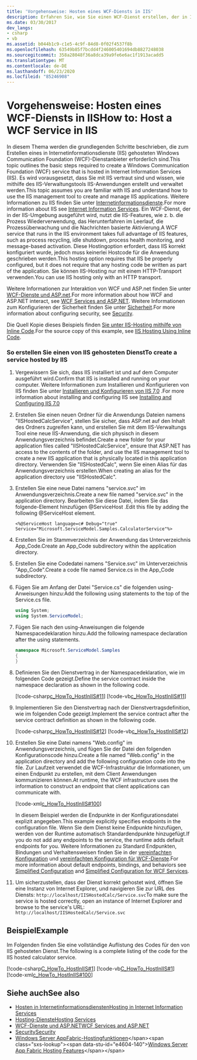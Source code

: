 ```yaml
---
title: 'Vorgehensweise: Hosten eines WCF-Diensts in IIS'
description: Erfahren Sie, wie Sie einen WCF-Dienst erstellen, der in Internetinformationsdienste (IIS) gehostet wird. Sie können IIS-Hosting nur mit einem HTTP-Transport verwenden.
ms.date: 03/30/2017
dev_langs:
- csharp
- vb
ms.assetid: b044b1c9-c1e5-4c9f-84d8-0f02f4537f8b
ms.openlocfilehash: 63549b85f7bcdd4f246005401694db8827248038
ms.sourcegitcommit: 358a28048f36a8dca39a9fe6e6ac1f1913acadd5
ms.translationtype: MT
ms.contentlocale: de-DE
ms.lasthandoff: 06/23/2020
ms.locfileid: "85246908"
---
```

# <a name="how-to-host-a-wcf-service-in-iis"></a><span data-ttu-id="e4604-104">Vorgehensweise: Hosten eines WCF-Diensts in IIS</span><span class="sxs-lookup"><span data-stu-id="e4604-104">How to: Host a WCF Service in IIS</span></span>
<span data-ttu-id="e4604-105">In diesem Thema werden die grundlegenden Schritte beschrieben, die zum Erstellen eines in Internetinformationsdienste (IIS) gehosteten Windows Communication Foundation (WCF)-Dienstanbieter erforderlich sind.</span><span class="sxs-lookup"><span data-stu-id="e4604-105">This topic outlines the basic steps required to create a Windows Communication Foundation (WCF) service that is hosted in Internet Information Services (IIS).</span></span> <span data-ttu-id="e4604-106">Es wird vorausgesetzt, dass Sie mit IIS vertraut sind und wissen, wie mithilfe des IIS-Verwaltungstools IIS-Anwendungen erstellt und verwaltet werden.</span><span class="sxs-lookup"><span data-stu-id="e4604-106">This topic assumes you are familiar with IIS and understand how to use the IIS management tool to create and manage IIS applications.</span></span> <span data-ttu-id="e4604-107">Weitere Informationen zu IIS finden Sie unter [Internetinformationsdienste](https://www.iis.net/).</span><span class="sxs-lookup"><span data-stu-id="e4604-107">For more information about IIS see [Internet Information Services](https://www.iis.net/).</span></span> <span data-ttu-id="e4604-108">Ein WCF-Dienst, der in der IIS-Umgebung ausgeführt wird, nutzt die IIS-Features, wie z. b. die Prozess Wiederverwendung, das Herunterfahren im Leerlauf, die Prozessüberwachung und die Nachrichten basierte Aktivierung.</span><span class="sxs-lookup"><span data-stu-id="e4604-108">A WCF service that runs in the IIS environment takes full advantage of IIS features, such as process recycling, idle shutdown, process health monitoring, and message-based activation.</span></span> <span data-ttu-id="e4604-109">Diese Hostingoption erfordert, dass IIS korrekt konfiguriert wurde, jedoch muss keinerlei Hostcode für die Anwendung geschrieben werden.</span><span class="sxs-lookup"><span data-stu-id="e4604-109">This hosting option requires that IIS be properly configured, but it does not require that any hosting code be written as part of the application.</span></span> <span data-ttu-id="e4604-110">Sie können IIS-Hosting nur mit einem HTTP-Transport verwenden.</span><span class="sxs-lookup"><span data-stu-id="e4604-110">You can use IIS hosting only with an HTTP transport.</span></span>  
  
 <span data-ttu-id="e4604-111">Weitere Informationen zur Interaktion von WCF und ASP.net finden Sie unter [WCF-Dienste und ASP.net](wcf-services-and-aspnet.md).</span><span class="sxs-lookup"><span data-stu-id="e4604-111">For more information about how WCF and ASP.NET interact, see [WCF Services and ASP.NET](wcf-services-and-aspnet.md).</span></span> <span data-ttu-id="e4604-112">Weitere Informationen zum Konfigurieren der Sicherheit finden Sie unter [Sicherheit](security.md).</span><span class="sxs-lookup"><span data-stu-id="e4604-112">For more information about configuring security, see [Security](security.md).</span></span>  
  
 <span data-ttu-id="e4604-113">Die Quell Kopie dieses Beispiels finden [Sie unter IIS-Hosting mithilfe von Inline Code](../samples/iis-hosting-using-inline-code.md).</span><span class="sxs-lookup"><span data-stu-id="e4604-113">For the source copy of this example, see [IIS Hosting Using Inline Code](../samples/iis-hosting-using-inline-code.md).</span></span>  
  
### <a name="to-create-a-service-hosted-by-iis"></a><span data-ttu-id="e4604-114">So erstellen Sie einen von IIS gehosteten Dienst</span><span class="sxs-lookup"><span data-stu-id="e4604-114">To create a service hosted by IIS</span></span>  
  
1. <span data-ttu-id="e4604-115">Vergewissern Sie sich, dass IIS installiert ist und auf dem Computer ausgeführt wird.</span><span class="sxs-lookup"><span data-stu-id="e4604-115">Confirm that IIS is installed and running on your computer.</span></span> <span data-ttu-id="e4604-116">Weitere Informationen zum Installieren und Konfigurieren von IIS finden Sie unter [Installieren und Konfigurieren von IIS 7,0](https://docs.microsoft.com/iis/install/installing-iis-7/installing-necessary-iis-components-on-windows-vista) .</span><span class="sxs-lookup"><span data-stu-id="e4604-116">For more information about installing and configuring IIS see [Installing and Configuring IIS 7.0](https://docs.microsoft.com/iis/install/installing-iis-7/installing-necessary-iis-components-on-windows-vista)</span></span>  
  
2. <span data-ttu-id="e4604-117">Erstellen Sie einen neuen Ordner für die Anwendungs Dateien namens "IISHostedCalcService", stellen Sie sicher, dass ASP.net auf den Inhalt des Ordners zugreifen kann, und erstellen Sie mit dem IIS-Verwaltungs Tool eine neue IIS-Anwendung, die sich physisch in diesem Anwendungsverzeichnis befindet.</span><span class="sxs-lookup"><span data-stu-id="e4604-117">Create a new folder for your application files called "IISHostedCalcService", ensure that ASP.NET has access to the contents of the folder, and use the IIS management tool to create a new IIS application that is physically located in this application directory.</span></span> <span data-ttu-id="e4604-118">Verwenden Sie "IISHostedCalc", wenn Sie einen Alias für das Anwendungsverzeichnis erstellen.</span><span class="sxs-lookup"><span data-stu-id="e4604-118">When creating an alias for the application directory use "IISHostedCalc".</span></span>  
  
3. <span data-ttu-id="e4604-119">Erstellen Sie eine neue Datei namens "service.svc" im Anwendungsverzeichnis.</span><span class="sxs-lookup"><span data-stu-id="e4604-119">Create a new file named "service.svc" in the application directory.</span></span> <span data-ttu-id="e4604-120">Bearbeiten Sie diese Datei, indem Sie das folgende-Element hinzufügen @ServiceHost .</span><span class="sxs-lookup"><span data-stu-id="e4604-120">Edit this file by adding the following @ServiceHost element.</span></span>  
  
   ```
   <%@ServiceHost language=c# Debug="true" Service="Microsoft.ServiceModel.Samples.CalculatorService"%>
   ```  
  
4. <span data-ttu-id="e4604-121">Erstellen Sie im Stammverzeichnis der Anwendung das Unterverzeichnis App_Code.</span><span class="sxs-lookup"><span data-stu-id="e4604-121">Create an App_Code subdirectory within the application directory.</span></span>  
  
5. <span data-ttu-id="e4604-122">Erstellen Sie eine Codedatei namens "Service.svc" im Unterverzeichnis "App_Code".</span><span class="sxs-lookup"><span data-stu-id="e4604-122">Create a code file named Service.cs in the App_Code subdirectory.</span></span>  
  
6. <span data-ttu-id="e4604-123">Fügen Sie am Anfang der Datei "Service.cs" die folgenden using-Anweisungen hinzu:</span><span class="sxs-lookup"><span data-stu-id="e4604-123">Add the following using statements to the top of the Service.cs file.</span></span>  
  
    ```csharp  
    using System;  
    using System.ServiceModel;  
    ```  
  
7. <span data-ttu-id="e4604-124">Fügen Sie nach den using-Anweisungen die folgende Namespacedeklaration hinzu.</span><span class="sxs-lookup"><span data-stu-id="e4604-124">Add the following namespace declaration after the using statements.</span></span>  
  
    ```csharp  
    namespace Microsoft.ServiceModel.Samples  
    {  
    }  
    ```  
  
8. <span data-ttu-id="e4604-125">Definieren Sie den Dienstvertrag in der Namespacedeklaration, wie im folgenden Code gezeigt.</span><span class="sxs-lookup"><span data-stu-id="e4604-125">Define the service contract inside the namespace declaration as shown in the following code.</span></span>  
  
     [!code-csharp[c_HowTo_HostInIIS#11](../../../../samples/snippets/csharp/VS_Snippets_CFX/c_howto_hostiniis/cs/source.cs#11)]
     [!code-vb[c_HowTo_HostInIIS#11](../../../../samples/snippets/visualbasic/VS_Snippets_CFX/c_howto_hostiniis/vb/source.vb#11)]  
  
9. <span data-ttu-id="e4604-126">Implementieren Sie den Dienstvertrag nach der Dienstvertragsdefinition, wie im folgenden Code gezeigt.</span><span class="sxs-lookup"><span data-stu-id="e4604-126">Implement the service contract after the service contract definition as shown in the following code.</span></span>  
  
     [!code-csharp[c_HowTo_HostInIIS#12](../../../../samples/snippets/csharp/VS_Snippets_CFX/c_howto_hostiniis/cs/source.cs#12)]
     [!code-vb[c_HowTo_HostInIIS#12](../../../../samples/snippets/visualbasic/VS_Snippets_CFX/c_howto_hostiniis/vb/source.vb#12)]  
  
10. <span data-ttu-id="e4604-127">Erstellen Sie eine Datei namens "Web.config" im Anwendungsverzeichnis, und fügen Sie der Datei den folgenden Konfigurationscode hinzu.</span><span class="sxs-lookup"><span data-stu-id="e4604-127">Create a file named "Web.config" in the application directory and add the following configuration code into the file.</span></span> <span data-ttu-id="e4604-128">Zur Laufzeit verwendet die WCF-Infrastruktur die Informationen, um einen Endpunkt zu erstellen, mit dem Client Anwendungen kommunizieren können.</span><span class="sxs-lookup"><span data-stu-id="e4604-128">At runtime, the WCF infrastructure uses the information to construct an endpoint that client applications can communicate with.</span></span>  
  
     [!code-xml[c_HowTo_HostInIIS#100](../../../../samples/snippets/csharp/VS_Snippets_CFX/c_howto_hostiniis/common/web.config#100)]
  
     <span data-ttu-id="e4604-129">In diesem Beispiel werden die Endpunkte in der Konfigurationsdatei explizit angegeben.</span><span class="sxs-lookup"><span data-stu-id="e4604-129">This example explicitly specifies endpoints in the configuration file.</span></span> <span data-ttu-id="e4604-130">Wenn Sie dem Dienst keine Endpunkte hinzufügen, werden von der Runtime automatisch Standardendpunkte hinzugefügt.</span><span class="sxs-lookup"><span data-stu-id="e4604-130">If you do not add any endpoints to the service, the runtime adds default endpoints for you.</span></span> <span data-ttu-id="e4604-131">Weitere Informationen zu Standard Endpunkten, Bindungen und Verhaltensweisen finden Sie in der [vereinfachten Konfiguration](../simplified-configuration.md) und [vereinfachten Konfiguration für WCF-Dienste](../samples/simplified-configuration-for-wcf-services.md).</span><span class="sxs-lookup"><span data-stu-id="e4604-131">For more information about default endpoints, bindings, and behaviors see [Simplified Configuration](../simplified-configuration.md) and [Simplified Configuration for WCF Services](../samples/simplified-configuration-for-wcf-services.md).</span></span>  
  
11. <span data-ttu-id="e4604-132">Um sicherzustellen, dass der Dienst korrekt gehostet wird, öffnen Sie eine Instanz von Internet Explorer, und navigieren Sie zur URL des Diensts: `http://localhost/IISHostedCalc/Service.svc`</span><span class="sxs-lookup"><span data-stu-id="e4604-132">To make sure the service is hosted correctly, open an instance of Internet Explorer and browse to the service's URL: `http://localhost/IISHostedCalc/Service.svc`</span></span>  
  
## <a name="example"></a><span data-ttu-id="e4604-133">Beispiel</span><span class="sxs-lookup"><span data-stu-id="e4604-133">Example</span></span>  
 <span data-ttu-id="e4604-134">Im Folgenden finden Sie eine vollständige Auflistung des Codes für den von IIS gehosteten Dienst.</span><span class="sxs-lookup"><span data-stu-id="e4604-134">The following is a complete listing of the code for the IIS hosted calculator service.</span></span>  
  
 [!code-csharp[C_HowTo_HostInIIS#1](../../../../samples/snippets/csharp/VS_Snippets_CFX/c_howto_hostiniis/cs/source.cs#1)]
 [!code-vb[C_HowTo_HostInIIS#1](../../../../samples/snippets/visualbasic/VS_Snippets_CFX/c_howto_hostiniis/vb/source.vb#1)]
 [!code-xml[c_HowTo_HostInIIS#100](../../../../samples/snippets/csharp/VS_Snippets_CFX/c_howto_hostiniis/common/web.config#100)]  
  
## <a name="see-also"></a><span data-ttu-id="e4604-135">Siehe auch</span><span class="sxs-lookup"><span data-stu-id="e4604-135">See also</span></span>

- [<span data-ttu-id="e4604-136">Hosten in Internetinformationsdiensten</span><span class="sxs-lookup"><span data-stu-id="e4604-136">Hosting in Internet Information Services</span></span>](hosting-in-internet-information-services.md)
- [<span data-ttu-id="e4604-137">Hosting-Dienste</span><span class="sxs-lookup"><span data-stu-id="e4604-137">Hosting Services</span></span>](../hosting-services.md)
- [<span data-ttu-id="e4604-138">WCF-Dienste und ASP.NET</span><span class="sxs-lookup"><span data-stu-id="e4604-138">WCF Services and ASP.NET</span></span>](wcf-services-and-aspnet.md)
- [<span data-ttu-id="e4604-139">Security</span><span class="sxs-lookup"><span data-stu-id="e4604-139">Security</span></span>](security.md)
- <span data-ttu-id="e4604-140">[Windows Server AppFabric-Hostingfunktionen](https://docs.microsoft.com/previous-versions/appfabric/ee677189(v=azure.10))</span><span class="sxs-lookup"><span data-stu-id="e4604-140">[Windows Server App Fabric Hosting Features](https://docs.microsoft.com/previous-versions/appfabric/ee677189(v=azure.10))</span></span>
